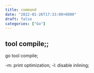 ```yaml
---
title: command
date: "2022-01-26T17:33:00+0800"
draft: false
categories: ["Go"]
---
```




## tool compile;;
go tool compile;

-m: print  optimization;
-l: disable inlining;